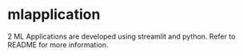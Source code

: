 # mlapplication
2 ML Applications are developed using streamlit and python. Refer to README for more information.
